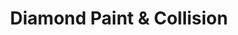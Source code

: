 ---
title: "Diamond Paint & Collision"
url: /jamaica/diamond-paint-und-collision/
shop: Autowerkstatt
---